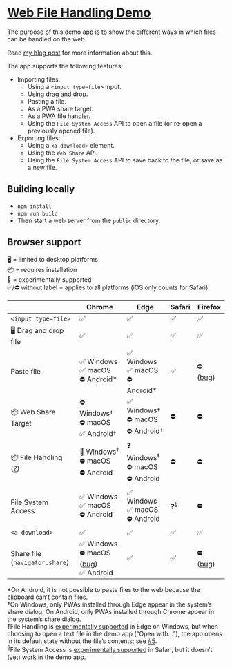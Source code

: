 # [Web File Handling Demo](https://cranky-shaw-fe95e8.netlify.app/)

The purpose of this demo app is to show the different ways in which files can be handled on the web.

Read [my blog post](https://patrickbrosset.com/articles/2021-10-22-handling-files-on-the-web/) for more information about this.

The app supports the following features:

* Importing files:
  * Using a `<input type=file>` input.
  * Using drag and drop.
  * Pasting a file.
  * As a PWA share target.
  * As a PWA file handler.
  * Using the `File System Access` API to open a file (or re-open a previously opened file).
* Exporting files:
  * Using a `<a download>` element.
  * Using the `Web Share` API.
  * Using the `File System Access` API to save back to the file, or save as a new file.

## Building locally

* `npm install`
* `npm run build`
* Then start a web server from the `public` directory.

## Browser support

🖥 = limited to desktop platforms  
📦 = requires installation  
🚧 = experimentally supported  
✅/⛔️ without label = applies to all platforms (iOS only counts for Safari)

||  Chrome | Edge | Safari | Firefox | 
| --- | --- | --- | --- | --- |
| `<input type=file>` | ✅ | ✅ | ✅ | ✅ | 
| 🖥 Drag and drop file | ✅ | ✅ | ✅ | ✅ | 
| Paste file | ✅ Windows<br>✅ macOS<br>⛔️ Android* | ✅ Windows<br>✅ macOS<br>⛔️ Android* | ✅ | ⛔️ ([bug](https://bugzilla.mozilla.org/show_bug.cgi?id=1699743)) | 
| 📦 Web Share Target | ⛔️ Windows†<br>⛔️ macOS<br>✅ Android† | ✅ Windows†<br>⛔️ macOS<br>⛔️ Android† | ⛔️ | ⛔️ | 
| 📦 File Handling ([?][fh]) | 🚧 Windows<sup>‡</sup><br>⛔️ macOS<br>⛔️ Android | ❓ Windows<sup>‡</sup><br>⛔️ macOS<br>⛔️ Android | ⛔️ | ⛔️ | 
| File System Access | ✅ Windows<br>✅ macOS<br>⛔️ Android | ✅ Windows<br>✅ macOS<br>⛔️ Android | ❓<sup>§</sup> | ⛔️ | 
| `<a download>` | ✅ | ✅ | ✅ | ✅ | 
| Share file<br>(`navigator.share`) | ✅ Windows<br>⛔️ macOS ([bug](https://bugs.chromium.org/p/chromium/issues/detail?id=1162971))<br>✅ Android | ✅ | ✅ | ⛔️ ([bug](https://bugzilla.mozilla.org/show_bug.cgi?id=1635700)) | 

*On Android, it is not possible to paste files to the web because the [clipboard can’t contain files](https://stackoverflow.com/questions/30660771/how-to-copy-images-files-to-clipboard-in-android-any-alternative-methods-steps).  
†On Windows, only PWAs installed through Edge appear in the system’s share dialog. On Android, only PWAs installed through Chrome appear in the system’s share dialog.  
‡File Handling is [experimentally supported](https://docs.microsoft.com/en-us/microsoft-edge/progressive-web-apps-chromium/how-to/handle-files) in Edge on Windows, but when choosing to open a text file in the demo app (“Open with…”), the app opens in its default state without the file’s contents; see [#5](https://github.com/captainbrosset/file-handling-demo/issues/5).  
<sup>§</sup>File System Access is [experimentally supported](https://webkit.org/blog/12257/the-file-system-access-api-with-origin-private-file-system/) in Safari, but it doesn’t (yet) work in the demo app.

[fh]: https://github.com/WICG/file-handling/blob/main/explainer.md
